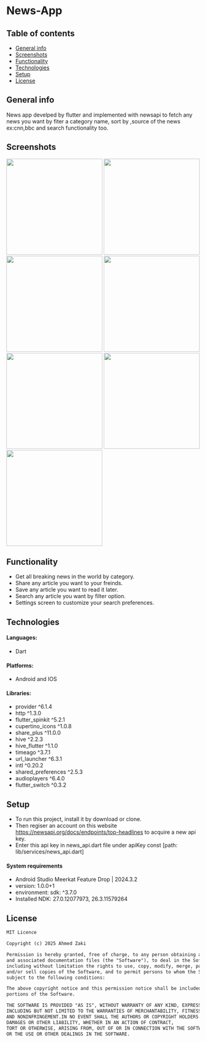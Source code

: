 # News-App

## Table of contents
* [General info](#general-info)
* [Screenshots](#screenshots)
* [Functionality](#functionality)
* [Technologies](#technologies)
* [Setup](#setup)
* [License](#license)

## General info

News app develped by flutter and implemented with newsapi to fetch any news you want by fiter a category name, sort by ,source of the news ex:cnn,bbc and search functionality too.

## Screenshots

<img src="images/1-home.jpg" width="250">  <img src="images/4-favorite.jpg" width="250">
<img src="images/3-details.jpg" width="250">
<img src="images/5-search.jpg" width="250">
<img src="images/6-filter_search.jpg" width="250">
<img src="images/7-settings.jpg" width="250">
<img src="images/8-source.jpg" width="250">

## Functionality
- Get all breaking news in the world by category.
- Share any article you want to your freinds.
- Save any article you want to read it later.
- Search any article you want by filter option.
- Settings screen to customize your search preferences.


## Technologies

#### Languages:
- Dart 

#### Platforms:
- Android and IOS

#### Libraries:
- provider            ^6.1.4
- http                ^1.3.0
- flutter_spinkit     ^5.2.1
- cupertino_icons     ^1.0.8
- share_plus          ^11.0.0
- hive                ^2.2.3
- hive_flutter        ^1.1.0
- timeago             ^3.7.1
- url_launcher        ^6.3.1
- intl                ^0.20.2
- shared_preferences  ^2.5.3
- audioplayers        ^6.4.0
- flutter_switch      ^0.3.2

## Setup

- To run this project, install it by download or clone.
- Then regiser an account on this website https://newsapi.org/docs/endpoints/top-headlines to acquire a new api key.
- Enter this api key in news_api.dart file under apiKey const [path: lib/services/news_api.dart]


#### System requirements
- Android Studio Meerkat Feature Drop | 2024.3.2
- version: 1.0.0+1
- environment: sdk: ^3.7.0
- Installed NDK: 27.0.12077973, 26.3.11579264

## License

```html
MIT Licence 

Copyright (c) 2025 Ahmed Zaki

Permission is hereby granted, free of charge, to any person obtaining a copy of this software
and associated documentation files (the "Software"), to deal in the Software without restriction,
including without limitation the rights to use, copy, modify, merge, publish, distribute, sublicense,
and/or sell copies of the Software, and to permit persons to whom the Software is furnished to do so, 
subject to the following conditions:

The above copyright notice and this permission notice shall be included in all copies or substantial 
portions of the Software.

THE SOFTWARE IS PROVIDED "AS IS", WITHOUT WARRANTY OF ANY KIND, EXPRESS OR IMPLIED, 
INCLUDING BUT NOT LIMITED TO THE WARRANTIES OF MERCHANTABILITY, FITNESS FOR A PARTICULAR PURPOSE
AND NONINFRINGEMENT.IN NO EVENT SHALL THE AUTHORS OR COPYRIGHT HOLDERS BE LIABLE FOR ANY CLAIM,
DAMAGES OR OTHER LIABILITY, WHETHER IN AN ACTION OF CONTRACT,
TORT OR OTHERWISE, ARISING FROM, OUT OF OR IN CONNECTION WITH THE SOFTWARE
OR THE USE OR OTHER DEALINGS IN THE SOFTWARE.
```




